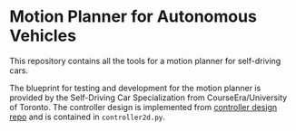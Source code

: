 # Motion Planner for Autonomous Vehicles

This repository contains all the tools for a motion planner for self-driving cars.

The blueprint for testing and development for the motion planner is provided by the Self-Driving Car Specialization from CourseEra/University of Toronto. The controller design is implemented from [controller design repo](https://github.com/1lokeshpatel/self-driving-vehicle-controller) and is contained in `controller2d.py`.

